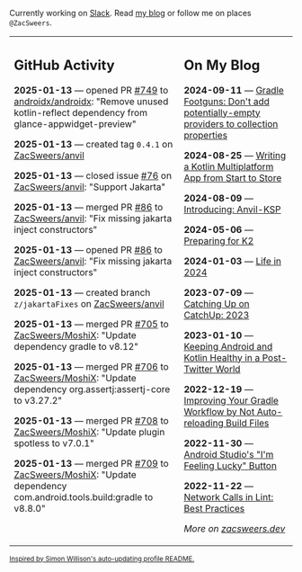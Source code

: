 Currently working on [Slack](https://slack.com/). Read [my blog](https://zacsweers.dev/) or follow me on places `@ZacSweers`.

<table><tr><td valign="top" width="60%">

## GitHub Activity
<!-- githubActivity starts -->
**2025-01-13** — opened PR [#749](https://github.com/androidx/androidx/pull/749) to [androidx/androidx](https://github.com/androidx/androidx): "Remove unused kotlin-reflect dependency from glance-appwidget-preview"

**2025-01-13** — created tag `0.4.1` on [ZacSweers/anvil](https://github.com/ZacSweers/anvil)

**2025-01-13** — closed issue [#76](https://github.com/ZacSweers/anvil/issues/76) on [ZacSweers/anvil](https://github.com/ZacSweers/anvil): "Support Jakarta"

**2025-01-13** — merged PR [#86](https://github.com/ZacSweers/anvil/pull/86) to [ZacSweers/anvil](https://github.com/ZacSweers/anvil): "Fix missing jakarta inject constructors"

**2025-01-13** — opened PR [#86](https://github.com/ZacSweers/anvil/pull/86) to [ZacSweers/anvil](https://github.com/ZacSweers/anvil): "Fix missing jakarta inject constructors"

**2025-01-13** — created branch `z/jakartaFixes` on [ZacSweers/anvil](https://github.com/ZacSweers/anvil)

**2025-01-13** — merged PR [#705](https://github.com/ZacSweers/MoshiX/pull/705) to [ZacSweers/MoshiX](https://github.com/ZacSweers/MoshiX): "Update dependency gradle to v8.12"

**2025-01-13** — merged PR [#706](https://github.com/ZacSweers/MoshiX/pull/706) to [ZacSweers/MoshiX](https://github.com/ZacSweers/MoshiX): "Update dependency org.assertj:assertj-core to v3.27.2"

**2025-01-13** — merged PR [#708](https://github.com/ZacSweers/MoshiX/pull/708) to [ZacSweers/MoshiX](https://github.com/ZacSweers/MoshiX): "Update plugin spotless to v7.0.1"

**2025-01-13** — merged PR [#709](https://github.com/ZacSweers/MoshiX/pull/709) to [ZacSweers/MoshiX](https://github.com/ZacSweers/MoshiX): "Update dependency com.android.tools.build:gradle to v8.8.0"
<!-- githubActivity ends -->
</td><td valign="top" width="40%">

## On My Blog
<!-- blog starts -->
**2024-09-11** — [Gradle Footguns: Don't add potentially-empty providers to collection properties](https://www.zacsweers.dev/gradle-footgun-adding-empty-providers-to-collection-properties/)

**2024-08-25** — [Writing a Kotlin Multiplatform App from Start to Store](https://www.zacsweers.dev/writing-a-kotlin-multiplatform-app-from-start-to-store/)

**2024-08-09** — [Introducing: Anvil-KSP](https://www.zacsweers.dev/introducing-anvil-ksp/)

**2024-05-06** — [Preparing for K2](https://www.zacsweers.dev/preparing-for-k2/)

**2024-01-03** — [Life in 2024](https://www.zacsweers.dev/life-in-2024/)

**2023-07-09** — [Catching Up on CatchUp: 2023](https://www.zacsweers.dev/catching-up-on-catchup-2023/)

**2023-01-10** — [Keeping Android and Kotlin Healthy in a Post-Twitter World](https://www.zacsweers.dev/keeping-android-healthy/)

**2022-12-19** — [Improving Your Gradle Workflow by Not Auto-reloading Build Files](https://www.zacsweers.dev/improving-your-workflow-by-not-auto-reloading-build-files/)

**2022-11-30** — [Android Studio's "I'm Feeling Lucky" Button](https://www.zacsweers.dev/android-studios-im-feeling-lucky-button/)

**2022-11-22** — [Network Calls in Lint: Best Practices](https://www.zacsweers.dev/network-calls-in-lint-best-practices/)
<!-- blog ends -->
_More on [zacsweers.dev](https://zacsweers.dev/)_
</td></tr></table>

<sub><a href="https://simonwillison.net/2020/Jul/10/self-updating-profile-readme/">Inspired by Simon Willison's auto-updating profile README.</a></sub>